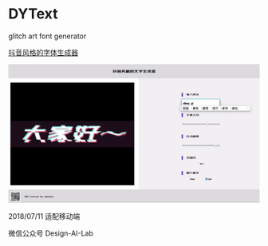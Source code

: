 # DYText
glitch art font generator

[抖音风格的字体生成器](https://shadowcz007.github.io/DYText/)

![效果预览](./img/dytext_preview.gif)


2018/07/11 适配移动端


微信公众号 Design-AI-Lab
